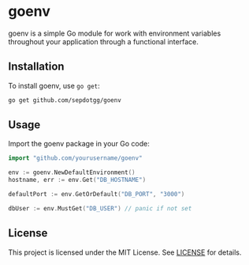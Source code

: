 # goenv

goenv is a simple Go module for work with environment variables throughout
your application through a functional interface.

## Installation

To install goenv, use `go get`:

```sh
go get github.com/sepdotgg/goenv
```

## Usage

Import the goenv package in your Go code:

```go
import "github.com/yourusername/goenv"

env := goenv.NewDefaultEnvironment()
hostname, err := env.Get("DB_HOSTNAME")

defaultPort := env.GetOrDefault("DB_PORT", "3000")

dbUser := env.MustGet("DB_USER") // panic if not set

```

## License

This project is licensed under the MIT License. See [LICENSE](./LICENSE) for details.
